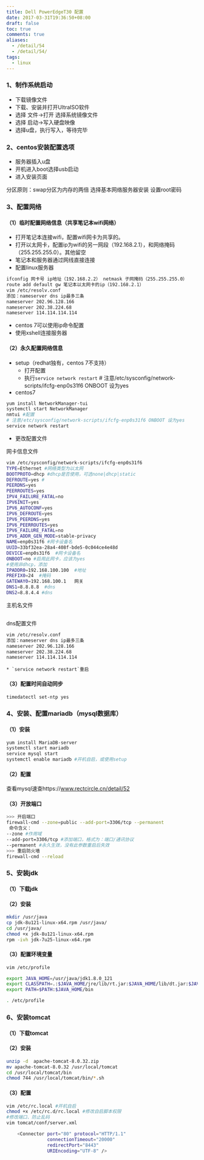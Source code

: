```yaml
---
title: Dell PowerEdgeT30 配置
date: 2017-03-31T19:36:50+08:00
draft: false
toc: true
comments: true
aliases:
  - /detail/54
  - /detail/54/
tags:
  - linux
---
```


### 1、制作系统启动

* 下载镜像文件
* 下载、安装并打开UltraISO软件
* 选择 文件->打开 选择系统镜像文件
* 选择 启动->写入硬盘映像
* 选择u盘，执行写入，等待完毕

### 2、centos安装配置选项

* 服务器插入u盘
* 开机进入boot选择usb启动
* 进入安装页面

分区原则：swap分区为内存的两倍
选择基本网络服务器安装
设置root密码

### 3、配置网络

#### （1）临时配置网络信息（共享笔记本wifi网络）

* 打开笔记本连接wifi，配置wifi网卡为共享的。
* 打开以太网卡，配置ip为wifi的另一网段（192.168.2.1），和网络掩码（255.255.255.0）。其他留空
* 笔记本和服务器通过网线直接连接
* 配置linux服务器

```bash
ifconfig 网卡号 ip地址（192.168.2.2） netmask 子网掩码（255.255.255.0）
route add default gw 笔记本以太网卡的ip（192.168.2.1）
vim /etc/resolv.conf
添加：nameserver dns ip最多三条
nameserver 202.96.128.166
nameserver 202.38.224.68
nameserver 114.114.114.114
```

* centos 7可以使用ip命令配置
* 使用xshell连接服务器

#### （2）永久配置网络信息

* setup（redhat独有，centos 7不支持）
	* 打开配置
	* 执行`service network restart` # 注意/etc/sysconfig/network-scripts/ifcfg-enp0s31f6 ONBOOT 设为yes
* centos7

```bash
yum install NetworkManager-tui
systemctl start NetworkManager
nmtui #配置
# 注意/etc/sysconfig/network-scripts/ifcfg-enp0s31f6 ONBOOT 设为yes
service network restart
```

* 更改配置文件

网卡信息文件

```bash
vim /etc/sysconfig/network-scripts/ifcfg-enp0s31f6
TYPE=Ethernet #网络类型为以太网
BOOTPROTO=dhcp #dhcp是否使用，可选none|dhcp|static
DEFROUTE=yes #
PEERDNS=yes
PEERROUTES=yes
IPV4_FAILURE_FATAL=no
IPV6INIT=yes
IPV6_AUTOCONF=yes
IPV6_DEFROUTE=yes
IPV6_PEERDNS=yes
IPV6_PEERROUTES=yes
IPV6_FAILURE_FATAL=no
IPV6_ADDR_GEN_MODE=stable-privacy
NAME=enp0s31f6 #网卡设备名
UUID=33bf32ea-28a4-408f-bde5-0c044ce4e48d
DEVICE=enp0s31f6  #网卡设备名
ONBOOT=no #启用此网卡，应该为yes
#使用非dhcp，添加
IPADDR0=192.168.100.100  #地址
PREFIX0=24  #掩码
GATEWAY0=192.168.100.1   网关
DNS1=8.8.8.8  #dns
DNS2=8.8.4.4 #dns
```

主机名文件

```bash
```

dns配置文件

```bash
vim /etc/resolv.conf
添加：nameserver dns ip最多三条
nameserver 202.96.128.166
nameserver 202.38.224.68
nameserver 114.114.114.114
```

	* `service network restart`重启

#### （3）配置时间自动同步

```bash
timedatectl set-ntp yes
```

### 4、安装、配置mariadb（mysql数据库）

#### （1）安装

```bash
yum install MariaDB-server
systemctl start mariadb
service mysql start
systemctl enable mariadb #开机自启，或使用setup
```

#### （2）配置

查看mysql速查https://www.rectcircle.cn/detail/52

#### （3）开放端口

```bash
>>> 开启端口
firewall-cmd --zone=public --add-port=3306/tcp --permanent
 命令含义：
--zone #作用域
--add-port=3306/tcp #添加端口，格式为：端口/通讯协议
--permanent #永久生效，没有此参数重启后失效
>>> 重启防火墙
firewall-cmd --reload
```

### 5、安装jdk

#### （1）下载jdk

#### （2）安装

```bash
mkdir /usr/java
cp jdk-8u121-linux-x64.rpm /usr/java/
cd /usr/java/
chmod +x jdk-8u121-linux-x64.rpm
rpm -ivh jdk-7u25-linux-x64.rpm
```

#### （3）配置环境变量

```bash
vim /etc/profile

export JAVA_HOME=/usr/java/jdk1.8.0_121
export CLASSPATH=.:$JAVA_HOME/jre/lib/rt.jar:$JAVA_HOME/lib/dt.jar:$JAVA_HOME/lib/tools.jar
export PATH=$PATH:$JAVA_HOME/bin

. /etc/profile
```

### 6、安装tomcat

#### （1）下载tomcat

#### （2）安装

```bash
unzip -d  apache-tomcat-8.0.32.zip
mv apache-tomcat-8.0.32 /usr/local/tomcat
cd /usr/local/tomcat/bin
chmod 744 /usr/local/tomcat/bin/*.sh
```

#### （3）配置

```bash
vim /etc/rc.local #开机自启
chmod +x /etc/rc.d/rc.local #修改自启脚本权限
#修改端口、防止乱码
vim tomcat/conf/server.xml

    <Connector port="80" protocol="HTTP/1.1"
               connectionTimeout="20000"
               redirectPort="8443"
               URIEncoding="UTF-8" />
```
